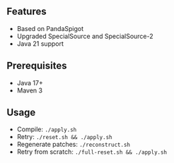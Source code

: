 ## Features

- Based on PandaSpigot
- Upgraded SpecialSource and SpecialSource-2
- Java 21 support

## Prerequisites

- Java 17+
- Maven 3

## Usage

- Compile: `./apply.sh`
- Retry: `./reset.sh && ./apply.sh`
- Regenerate patches: `./reconstruct.sh`
- Retry from scratch: `./full-reset.sh && ./apply.sh`
